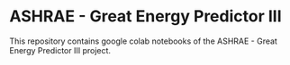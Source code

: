 # ASHRAE - Great Energy Predictor III
This repository contains google colab notebooks of the ASHRAE - Great Energy Predictor III project.
